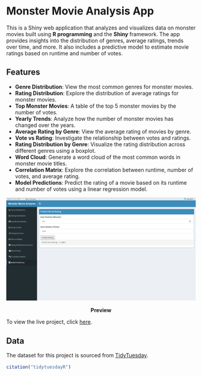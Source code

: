 # Monster Movie Analysis App

This is a Shiny web application that analyzes and visualizes data on monster movies built using **R programming** and the **Shiny** framework. The app provides insights into the distribution of genres, average ratings, trends over time, and more. It also includes a predictive model to estimate movie ratings based on runtime and number of votes.

## Features
- **Genre Distribution**: View the most common genres for monster movies.
- **Rating Distribution**: Explore the distribution of average ratings for monster movies.
- **Top Monster Movies**: A table of the top 5 monster movies by the number of votes.
- **Yearly Trends**: Analyze how the number of monster movies has changed over the years.
- **Average Rating by Genre**: View the average rating of movies by genre.
- **Vote vs Rating**: Investigate the relationship between votes and ratings.
- **Rating Distribution by Genre**: Visualize the rating distribution across different genres using a boxplot.
- **Word Cloud**: Generate a word cloud of the most common words in monster movie titles.
- **Correlation Matrix**: Explore the correlation between runtime, number of votes, and average rating.
- **Model Predictions**: Predict the rating of a movie based on its runtime and number of votes using a linear regression model.


<p align="center">
  <img src="https://github.com/haikalfitri/Monster-Movie-Analysis-and-Prediction-App-using-R/blob/main/asset/ss%20monster%20movie%20analysis.png" alt="First Page" width="600" />
</p>
<p align="center"><strong>Preview</strong></p>

To view the live project, click [here](https://muhdhaikalfiri.shinyapps.io/MonsterMovieAnalysisandPredictionApp/).

## Data

The dataset for this project is sourced from [TidyTuesday](https://github.com/rfordatascience/tidytuesday).

```r
citation("tidytuesdayR")

